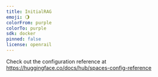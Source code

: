 ```yaml
---
title: InitialRAG
emoji: 🌖
colorFrom: purple
colorTo: purple
sdk: docker
pinned: false
license: openrail
---
```


Check out the configuration reference at https://huggingface.co/docs/hub/spaces-config-reference
